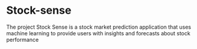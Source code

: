 # Stock-sense
The project Stock Sense is a stock market prediction application that uses machine learning to provide users with insights and forecasts about stock performance
